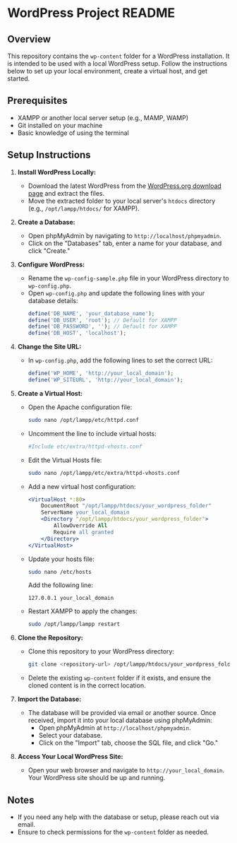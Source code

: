 # WordPress Project README

## Overview

This repository contains the `wp-content` folder for a WordPress installation. It is intended to be used with a local WordPress setup. Follow the instructions below to set up your local environment, create a virtual host, and get started.

## Prerequisites

- XAMPP or another local server setup (e.g., MAMP, WAMP)
- Git installed on your machine
- Basic knowledge of using the terminal

## Setup Instructions

1. **Install WordPress Locally:**
   - Download the latest WordPress from the [WordPress.org download page](https://wordpress.org/download/) and extract the files.
   - Move the extracted folder to your local server's `htdocs` directory (e.g., `/opt/lampp/htdocs/` for XAMPP).

2. **Create a Database:**
   - Open phpMyAdmin by navigating to `http://localhost/phpmyadmin`.
   - Click on the "Databases" tab, enter a name for your database, and click "Create."

3. **Configure WordPress:**
   - Rename the `wp-config-sample.php` file in your WordPress directory to `wp-config.php`.
   - Open `wp-config.php` and update the following lines with your database details:
     ```php
     define('DB_NAME', 'your_database_name');
     define('DB_USER', 'root'); // Default for XAMPP
     define('DB_PASSWORD', ''); // Default for XAMPP
     define('DB_HOST', 'localhost');
     ```

4. **Change the Site URL:**
   - In `wp-config.php`, add the following lines to set the correct URL:
     ```php
     define('WP_HOME', 'http://your_local_domain');
     define('WP_SITEURL', 'http://your_local_domain');
     ```

5. **Create a Virtual Host:**
   - Open the Apache configuration file:
     ```bash
     sudo nano /opt/lampp/etc/httpd.conf
     ```
   - Uncomment the line to include virtual hosts:
     ```apache
     #Include etc/extra/httpd-vhosts.conf
     ```
   - Edit the Virtual Hosts file:
     ```bash
     sudo nano /opt/lampp/etc/extra/httpd-vhosts.conf
     ```
   - Add a new virtual host configuration:
     ```apache
     <VirtualHost *:80>
         DocumentRoot "/opt/lampp/htdocs/your_wordpress_folder"
         ServerName your_local_domain
         <Directory "/opt/lampp/htdocs/your_wordpress_folder">
             AllowOverride All
             Require all granted
         </Directory>
     </VirtualHost>
     ```
   - Update your hosts file:
     ```bash
     sudo nano /etc/hosts
     ```
     Add the following line:
     ```
     127.0.0.1 your_local_domain
     ```
   - Restart XAMPP to apply the changes:
     ```bash
     sudo /opt/lampp/lampp restart
     ```

6. **Clone the Repository:**
   - Clone this repository to your WordPress directory:
     ```bash
     git clone <repository-url> /opt/lampp/htdocs/your_wordpress_folder/wp-content
     ```
   - Delete the existing `wp-content` folder if it exists, and ensure the cloned content is in the correct location.

7. **Import the Database:**
   - The database will be provided via email or another source. Once received, import it into your local database using phpMyAdmin:
     - Open phpMyAdmin at `http://localhost/phpmyadmin`.
     - Select your database.
     - Click on the "Import" tab, choose the SQL file, and click "Go."

8. **Access Your Local WordPress Site:**
   - Open your web browser and navigate to `http://your_local_domain`. Your WordPress site should be up and running.

## Notes

- If you need any help with the database or setup, please reach out via email.
- Ensure to check permissions for the `wp-content` folder as needed.
